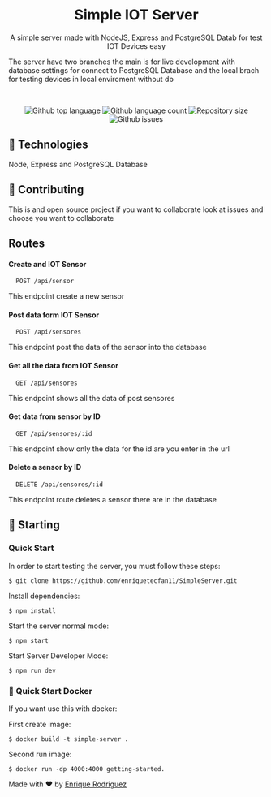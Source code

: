 <h1  align="center">Simple IOT Server</h1>
<p  align="center">
A simple server made with NodeJS, Express and PostgreSQL Datab for test IOT Devices easy

The server have two branches the main is for live development with database settings for connect to PostgreSQL Database
and the local brach for testing devices in local enviroment without db
<p>

<br />
<p align="center">
<img  alt="Github top language"  src="https://img.shields.io/github/languages/top/enriquetecfan11/SimpleServer?color=56BEB8">
<img  alt="Github language count"  src="https://img.shields.io/github/languages/count/enriquetecfan11/SimpleServer?color=56BEB8">
<img  alt="Repository size"  src="https://img.shields.io/github/repo-size/enriquetecfan11/SimpleServer?color=56BEB8">
<img alt="Github issues" src="https://img.shields.io/github/issues/enriquetecfan11/SimpleServer?color=56BEB8" />
</p>


## :rocket: Technologies ##

Node, Express and PostgreSQL Database

## :memo: Contributing ##

This is and open source project if you want to collaborate look at issues and choose you want to collaborate

## Routes

#### Create and IOT Sensor

```http
  POST /api/sensor
```
This endpoint create a new sensor

#### Post data form IOT Sensor

```http
  POST /api/sensores
```
This endpoint post the data of the sensor into the database

#### Get all the data from IOT Sensor

```http
  GET /api/sensores
```
This endpoint shows all the data of post sensores

#### Get data from sensor by ID

```http
  GET /api/sensores/:id
```
This endpoint show only the data for the id are you enter in the url

#### Delete a sensor by ID

```http
  DELETE /api/sensores/:id
```
This endpoint route deletes a sensor there are in the database

## :checkered_flag: Starting ##

###  Quick Start

In order to start testing the server, you must follow these steps:

```console
$ git clone https://github.com/enriquetecfan11/SimpleServer.git
```
Install dependencies:

```console
$ npm install
```

  Start the server normal mode:

```console
$ npm start
```

Start Server Developer Mode:
```console
$ npm run dev
```
### 🐳 Quick Start Docker

If you want use this with docker:

First create image:

```console
$ docker build -t simple-server .
```

Second run image:

```console
$ docker run -dp 4000:4000 getting-started.
```



Made with :heart: by <a href="https://github.com/enriquetecfan11" target="_blank">Enrique Rodriguez</a>
